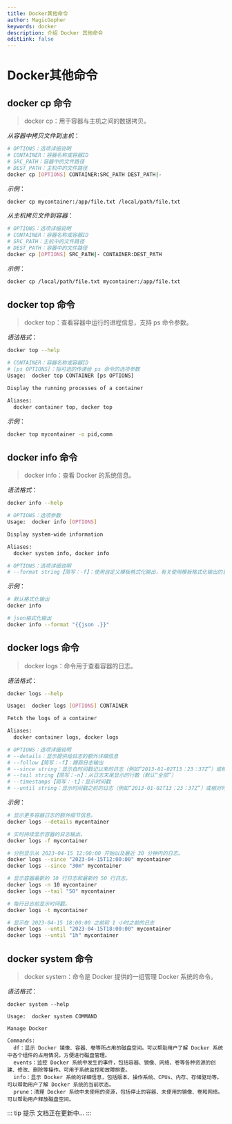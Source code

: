 ```yaml
---
title: Docker其他命令
author: MagicGopher
keywords: docker
description: 介绍 Docker 其他命令
editLink: false
---
```


# Docker其他命令

## docker cp 命令

> docker cp：用于容器与主机之间的数据拷贝。

*从容器中拷贝文件到主机*：

```sh
# OPTIONS：选项详细说明
# CONTAINER：容器名称或容器ID
# SRC_PATH：容器中的文件路径
# DEST_PATH：主机中的文件路径
docker cp [OPTIONS] CONTAINER:SRC_PATH DEST_PATH|-
```

*示例*：

```sh
docker cp mycontainer:/app/file.txt /local/path/file.txt
```

*从主机拷贝文件到容器*：

```sh
# OPTIONS：选项详细说明
# CONTAINER：容器名称或容器ID
# SRC_PATH：主机中的文件路径
# DEST_PATH：容器中的文件路径
docker cp [OPTIONS] SRC_PATH|- CONTAINER:DEST_PATH
```

*示例*：

```sh
docker cp /local/path/file.txt mycontainer:/app/file.txt
```

## docker top 命令

> docker top：查看容器中运行的进程信息，支持 ps 命令参数。

*语法格式*：

```sh
docker top --help

# CONTAINER：容器名称或容器ID
# [ps OPTIONS]：指可选的传递给 ps 命令的选项参数
Usage:  docker top CONTAINER [ps OPTIONS]

Display the running processes of a container

Aliases:
  docker container top, docker top
```

*示例*：

```sh
docker top mycontainer -o pid,comm
```

## docker info 命令

> docker info：查看 Docker 的系统信息。

*语法格式*：

```sh
docker info --help

# OPTIONS：选项参数
Usage:  docker info [OPTIONS]

Display system-wide information

Aliases:
  docker system info, docker info

# OPTIONS：选项详细说明
# --format string【简写：-f】：使用自定义模板格式化输出，有关使用模板格式化输出的更多信息，请参阅：https://docs.docker.com/go/formatting/
```

*示例*：

```sh
# 默认格式化输出
docker info

# json格式化输出
docker info --format "{{json .}}"
```

## docker logs 命令

> docker logs：命令用于查看容器的日志。

*语法格式*：

```sh
docker logs --help

Usage:  docker logs [OPTIONS] CONTAINER

Fetch the logs of a container

Aliases:
  docker container logs, docker logs

# OPTIONS：选项详细说明
# --details：显示提供给日志的额外详细信息
# --follow【简写：-f】：跟踪日志输出
# --since string：显示自时间戳记以来的日志（例如“2013-01-02T13：23：37Z”）或相对日志（例如“42m”，表示 42 分钟）
# --tail string【简写：-n】：从日志末尾显示的行数（默认“全部”）
# --timestamps【简写：-t】：显示时间戳
# --until string：显示时间戳之前的日志（例如“2013-01-02T13：23：37Z”）或相对时间戳（例如“42m”，表示 42 分钟）
```

*示例*：

```sh
# 显示更多容器日志的额外细节信息。
docker logs --details mycontainer

# 实时持续显示容器的日志输出。
docker logs -f mycontainer

# 分别显示从 2023-04-15 12:00:00 开始以及最近 30 分钟内的日志。
docker logs --since "2023-04-15T12:00:00" mycontainer
docker logs --since "30m" mycontainer

# 显示容器最新的 10 行日志和最新的 50 行日志。
docker logs -n 10 mycontainer
docker logs --tail "50" mycontainer

# 每行日志前显示时间戳。
docker logs -t mycontainer

# 显示在 2023-04-15 18:00:00 之前和 1 小时之前的日志
docker logs --until "2023-04-15T18:00:00" mycontainer
docker logs --until "1h" mycontainer
```

## docker system 命令

> docker system：命令是 Docker 提供的一组管理 Docker 系统的命令。

*语法格式*：

```shell
docker system --help

Usage:  docker system COMMAND

Manage Docker

Commands:
  df：显示 Docker 镜像、容器、卷等所占用的磁盘空间。可以帮助用户了解 Docker 系统中各个组件的占用情况，方便进行磁盘管理。
  events：监控 Docker 系统中发生的事件，包括容器、镜像、网络、卷等各种资源的创建、修改、删除等操作。可用于系统监控和故障排查。
  info：显示 Docker 系统的详细信息，包括版本、操作系统、CPUs、内存、存储驱动等。可以帮助用户了解 Docker 系统的当前状态。
  prune：清理 Docker 系统中未使用的资源，包括停止的容器、未使用的镜像、卷和网络。可以帮助用户释放磁盘空间。
```

::: tip 提示
文档正在更新中...
:::